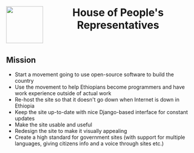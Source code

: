 <div style="text-align: center">
  <img align="left" width="100" height="100" src="https://www.ezega.com/userfiles/HoPR-Ethiopia.jpg"></img>
  <h1>House of People's Representatives</h1>
</div>
<br>

## Mission
* Start a movement going to use open-source software to build the country
* Use the movement to help Ethiopians become programmers and have work experience outside of actual work
* Re-host the site so that it doesn't go down when Internet is down in Ethiopia
* Keep the site up-to-date with nice Django-based interface for constant updates
* Make the site usable and useful
* Redesign the site to make it visually appealing
* Create a high standard for government sites (with support for multiple languages, giving citizens info and a voice through sites etc.)
